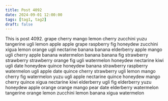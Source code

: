 ```yaml
---
title: Post 4092
date: 2024-09-01 12:00:00
tags: [tag1, tag2]
draft: false
---
```

This is post 4092.
grape
cherry
mango
lemon
cherry
zucchini
yuzu
tangerine
ugli
lemon
apple
apple
grape
raspberry
fig
honeydew
zucchini
xigua
lemon
orange
ugli
nectarine
banana
banana
elderberry
apple
mango
ugli
cherry
apple
banana
watermelon
banana
banana
fig
strawberry
strawberry
strawberry
orange
fig
ugli
watermelon
honeydew
nectarine
kiwi
ugli
date
honeydew
quince
honeydew
banana
strawberry
raspberry
watermelon
ugli
apple
date
quince
cherry
strawberry
ugli
lemon
mango
cherry
fig
watermelon
yuzu
ugli
apple
nectarine
quince
honeydew
mango
cherry
quince
xigua
nectarine
kiwi
elderberry
ugli
fig
elderberry
yuzu
honeydew
apple
orange
orange
mango
pear
date
elderberry
watermelon
tangerine
orange
lemon
zucchini
lemon
banana
xigua
watermelon
